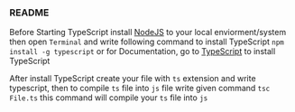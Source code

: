 ### README
Before Starting TypeScript install [NodeJS](https://nodejs.org/en/) to your local enviorment/system then open `Terminal` and write following command to install TypeScript `npm install -g typescript` or for Documentation, go to [TypeScript](https://www.typescriptlang.org/) to install TypeScript 

After install TypeScript create your file with `ts` extension and write typescript, then to compile `ts` file into `js` file write given command `tsc File.ts` this command will compile your `ts` file into `js` 
